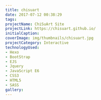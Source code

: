 ```yaml
---
title: chisuart
date: 2017-07-12 00:38:29
tags:
projectName: ChiSuArt Site
projectLink: https://chisuart.github.io/
initialCaption:
coverImage: img/thumbnails/chisuart.jpg
projectCategory: Interactive
technologyUsed:
- Hexo
- BootStrap
- EJS
- Jquery
- JavaScript E6
- CSS3
- HTML5
- SASS
gallery:
---
```


